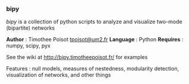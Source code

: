 ### bipy

*bipy* is a collection of python scripts to analyze and visualize two-mode (bipartite) networks

**Author** : Timothee Poisot <tpoisot@um2.fr>
**Language** : Python
**Requires** : numpy, scipy, pyx

See the wiki at <http://bipy.timotheepoisot.fr/> for examples

Features : null models, measures of nestedness, modularity detection, visualization of networks, and other things
